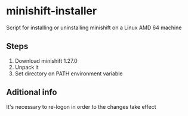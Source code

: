 # minishift-installer
Script for installing or uninstalling minishift on a Linux AMD 64 machine

## Steps
1. Download minishift 1.27.0
2. Unpack it
3. Set directory on PATH environment variable

## Aditional info
It's necessary to re-logon in order to the changes take effect